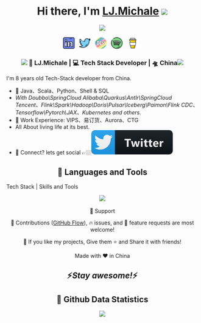 
<div align="center">
   <h1>Hi there, I'm <a href="https://github.com/lj-michale">LJ.Michale</a> <img src="https://media.giphy.com/media/hvRJCLFzcasrR4ia7z/giphy.gif" width="25px"> </h1>
   <img src="https://pronoun.cyou/x/y?subject=LJ&object=Michale&height=20"> 
</div>

<p align='center'>
    <a href="https://www.linkedin.com/in/hemant-j-85518a195/"><img height="30" src="https://raw.githubusercontent.com/8bithemant/8bithemant/master/linkedin.png?raw=true"></a>&nbsp;&nbsp;
    <a href="https://twitter.com/8bithemant"><img height="30" src="https://raw.githubusercontent.com/8bithemant/8bithemant/master/twitter.png?raw=true"></a>&nbsp;&nbsp;
    <a href="https://dev.to/hemant"><img height="30" src="https://raw.githubusercontent.com/8bithemant/8bithemant/master/devto.png?raw=true"></a>&nbsp;&nbsp;
    <a href="https://www.facebook.com/trinnwin"><img height="30" src="https://raw.githubusercontent.com/8bithemant/8bithemant/master/spotify.png?raw=true"></a>&nbsp;&nbsp;
    <a href="https://www.coffee.com/hemant"><img height="30" src="https://raw.githubusercontent.com/8bithemant/8bithemant/master/coffee.jpg?raw=true"></a>&nbsp;&nbsp;
</p>

<div align="center">
  <h3><img src="https://media.giphy.com/media/WUlplcMpOCEmTGBtBW/giphy.gif" width="30"> 🙎 LJ.Michale | 💻 Tech Stack Developer | 🛸 China<img src="https://media.giphy.com/media/WUlplcMpOCEmTGBtBW/giphy.gif" width="30"></h3>
</div>

<!-- ### Introduce Myself ### -->
<p align="left">
   I'm 8 years old Tech-Stack developer from China.
</p>

- 🥀 Java、Scala、Python、Shell & SQL                   
- <i>With Doubbo\SpringCloud Alibaba\Quarkus\Antlr\SpringCloud Tencent、Flink\Spark\Hadoop\Doris\Pulsar\Iceberg\Paimon\Flink CDC、Tensorflow\Pytorch\JAX、Kubernetes and others.</i>
- 🔭 Work Experience: VIPS、易订货、Aurora、CTG
- All About living life at its best.
- 💬 Connect? lets get social 👉🏼[<img src="https://raw.githubusercontent.com/8bithemant/8bithemant/master/svg/social/twitter.svg" >](https://twitter.com/LuoJie577250)

<h2 align="center">🎀 Languages and Tools</h2>
<p align="left">
  Tech Stack | Skills and Tools
</p>
<p align="center">
  <a href="https://skillicons.dev">
    <img src="https://skillicons.dev/icons?i=spring,java,kotlin,scala,kafka,tensorflow,aws,redis,cpp,cs,py,flask,rabbitmq,go,prometheus,regex,html,css,js,nodejs,react,redux,ts,vue,linux,git,kubernetes,docker,rabbit" />
  </a>
</p>
<!-- ### - Blogs 🌱 -->
<!--
<p align="left">
  <a href="https://dev.to/hemant">
    <img src="https://raw.githubusercontent.com/8bithemant/8bithemant/master/svg/blogs/devto.svg"> 
  </a>
</p>
-->

<p align="center">🤝 Support<p>
<p align="center">🎀 Contributions (<a href="https://guides.github.com/introduction/flow" title="GitHub flow">GitHub Flow</a>), 🔥 issues, and 🥮 feature requests are most welcome!</p>
<p align="center">💙 If you like my projects, Give them ⭐ and Share it with friends!</p>
<p align="center">Made with ❤ in China</p>
<h2 align='center'>⚡️<i>Stay awesome!</i>⚡️</h2>

<h2 align="center">💙 Github Data Statistics</h2>
<div align="center"> <img src="https://github-readme-activity-graph.vercel.app/graph?username=lj-michale&bg_color=fffff0&color=708090&line=24292e&point=24292e&area=true&hide_border=true"> </div>
